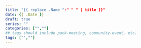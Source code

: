 ```yaml
---
title: "{{ replace .Name "-" " " | title }}"
date: {{ .Date }}
draft: true
series: ""
categories: ["",""]
## tags should include pack-meeting, community-event, etc.
tags: ["",""]
---
```

